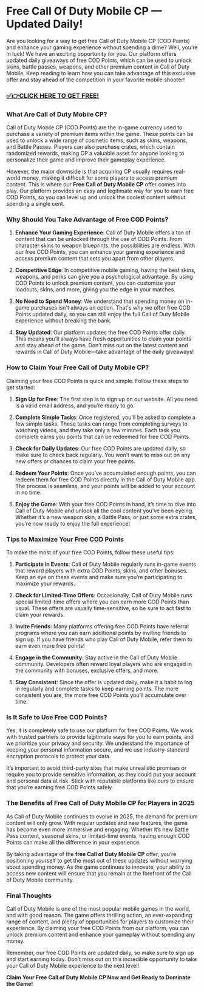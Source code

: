 # Free Call Of Duty Mobile CP — Updated Daily!

Are you looking for a way to get free Call of Duty Mobile CP (COD Points) and enhance your gaming experience without spending a dime? Well, you’re in luck! We have an exciting opportunity for you. Our platform offers updated daily giveaways of free COD Points, which can be used to unlock skins, battle passes, weapons, and other premium content in Call of Duty Mobile. Keep reading to learn how you can take advantage of this exclusive offer and stay ahead of the competition in your favorite mobile shooter!

### [✅👉CLICK HERE TO GET FREE!](https://justfree.xyz/call/of/duty/)

### What Are Call of Duty Mobile CP?

Call of Duty Mobile CP (COD Points) are the in-game currency used to purchase a variety of premium items within the game. These points can be used to unlock a wide range of cosmetic items, such as skins, weapons, and Battle Passes. Players can also purchase crates, which contain randomized rewards, making CP a valuable asset for anyone looking to personalize their game and improve their gameplay experience.

However, the major downside is that acquiring CP usually requires real-world money, making it difficult for some players to access premium content. This is where our **Free Call of Duty Mobile CP** offer comes into play. Our platform provides an easy and legitimate way for you to earn free COD Points, so you can level up and unlock the coolest content without spending a single cent.

### Why Should You Take Advantage of Free COD Points?

1. **Enhance Your Gaming Experience**: Call of Duty Mobile offers a ton of content that can be unlocked through the use of COD Points. From character skins to weapon blueprints, the possibilities are endless. With our free COD Points, you can enhance your gaming experience and access premium content that sets you apart from other players.

2. **Competitive Edge**: In competitive mobile gaming, having the best skins, weapons, and perks can give you a psychological advantage. By using COD Points to unlock premium content, you can customize your loadouts, skins, and more, giving you the edge in your matches.

3. **No Need to Spend Money**: We understand that spending money on in-game purchases isn't always an option. That's why we offer free COD Points updated daily, so you can still enjoy the full Call of Duty Mobile experience without breaking the bank.

4. **Stay Updated**: Our platform updates the free COD Points offer daily. This means you’ll always have fresh opportunities to claim your points and stay ahead of the game. Don’t miss out on the latest content and rewards in Call of Duty Mobile—take advantage of the daily giveaways!

### How to Claim Your Free Call of Duty Mobile CP?

Claiming your free COD Points is quick and simple. Follow these steps to get started:

1. **Sign Up for Free**: The first step is to sign up on our website. All you need is a valid email address, and you’re ready to go.

2. **Complete Simple Tasks**: Once registered, you’ll be asked to complete a few simple tasks. These tasks can range from completing surveys to watching videos, and they take only a few minutes. Each task you complete earns you points that can be redeemed for free COD Points.

3. **Check for Daily Updates**: Our free COD Points are updated daily, so make sure to check back regularly. You won’t want to miss out on any new offers or chances to claim your free points.

4. **Redeem Your Points**: Once you’ve accumulated enough points, you can redeem them for free COD Points directly in the Call of Duty Mobile app. The process is seamless, and your points will be added to your account in no time.

5. **Enjoy the Game**: With your free COD Points in hand, it’s time to dive into Call of Duty Mobile and unlock all the cool content you’ve been eyeing. Whether it’s a new weapon skin, a Battle Pass, or just some extra crates, you’re now ready to enjoy the full experience!

### Tips to Maximize Your Free COD Points

To make the most of your free COD Points, follow these useful tips:

1. **Participate in Events**: Call of Duty Mobile regularly runs in-game events that reward players with extra COD Points, skins, and other bonuses. Keep an eye on these events and make sure you’re participating to maximize your rewards.

2. **Check for Limited-Time Offers**: Occasionally, Call of Duty Mobile runs special limited-time offers where you can earn more COD Points than usual. These offers are usually time-sensitive, so be sure to act fast to claim your rewards.

3. **Invite Friends**: Many platforms offering free COD Points have referral programs where you can earn additional points by inviting friends to sign up. If you have friends who play Call of Duty Mobile, refer them to earn even more free points!

4. **Engage in the Community**: Stay active in the Call of Duty Mobile community. Developers often reward loyal players who are engaged in the community with bonuses, exclusive offers, and more.

5. **Stay Consistent**: Since the offer is updated daily, make it a habit to log in regularly and complete tasks to keep earning points. The more consistent you are, the more free COD Points you’ll accumulate over time.

### Is It Safe to Use Free COD Points?

Yes, it is completely safe to use our platform for free COD Points. We work with trusted partners to provide legitimate ways for you to earn points, and we prioritize your privacy and security. We understand the importance of keeping your personal information secure, and we use industry-standard encryption protocols to protect your data.

It’s important to avoid third-party sites that make unrealistic promises or require you to provide sensitive information, as they could put your account and personal data at risk. Stick with reputable platforms like ours to ensure that you’re earning free COD Points safely.

### The Benefits of Free Call of Duty Mobile CP for Players in 2025

As Call of Duty Mobile continues to evolve in 2025, the demand for premium content will only grow. With regular updates and new features, the game has become even more immersive and engaging. Whether it’s new Battle Pass content, seasonal skins, or limited-time events, having enough COD Points can make all the difference in your experience.

By taking advantage of the **free Call of Duty Mobile CP** offer, you’re positioning yourself to get the most out of these updates without worrying about spending money. As the game continues to innovate, your ability to access new content will ensure that you remain at the forefront of the Call of Duty Mobile community.

### Final Thoughts

Call of Duty Mobile is one of the most popular mobile games in the world, and with good reason. The game offers thrilling action, an ever-expanding range of content, and plenty of opportunities for players to customize their experience. By claiming your free COD Points from our platform, you can unlock premium content and enhance your gameplay without spending any money.

Remember, our free COD Points are updated daily, so make sure to sign up and start earning today. Don’t miss out on this incredible opportunity to take your Call of Duty Mobile experience to the next level!

**Claim Your Free Call of Duty Mobile CP Now and Get Ready to Dominate the Game!**
